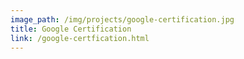 ```yaml
---
image_path: /img/projects/google-certification.jpg
title: Google Certification
link: /google-certfication.html
---
```

